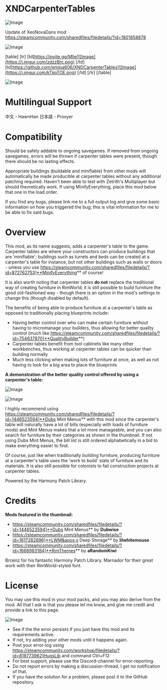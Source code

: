 # XNDCarpenterTables

![Image](https://i.imgur.com/WAEzk68.png)

Update of XeoNovaDans mod
https://steamcommunity.com/sharedfiles/filedetails/?id=1801858878

![Image](https://i.imgur.com/7Gzt3Rg.png)


[table]
    [tr]
        [td]https://invite.gg/Mlie]![Image](https://i.imgur.com/zdzzBrc.png)
[/td]
        [td]https://github.com/emipa606/XNDCarpenterTables]![Image](https://i.imgur.com/kTkpTOE.png)
[/td]
    [/tr]
[/table]
	
![Image](https://i.imgur.com/NOW7jU1.png)


# **Multilingual Support**

中文 - HawnHan
日本語 - Proxyer

# **Compatibility**

Should be safely addable to ongoing savegames. If removed from ongoing savegames, errors will be thrown if carpenter tables were present, though there should be no lasting effects.

Appropriate buildings (buildable and minifiable) from other mods will automatically be made producible at carpenter tables without any additional patching required. Haven&apos;t been able to test with Zetrith&apos;s Multiplayer but should theoretically work. If using MinifyEverything, place this mod below that one in the load order.

If you find any bugs, please link me to a full output log and give some basic information on how you triggered the bug; this is vital information for me to be able to fix said bugs.

# **Overview**

This mod, as its name suggests, adds a carpenter&apos;s table to the game. Carpenter tables are where your constructors can produce buildings that are &apos;minifiable&apos;; buildings such as turrets and beds can be created at a carpenter&apos;s table for instance, but not other buildings such as walls or doors - unless you use https://steamcommunity.com/sharedfiles/filedetails/?id=872762753]**MinifyEverything** of course!

It is also worth noting that carpenter tables **do not** replace the traditional way of creating furniture in RimWorld; it is still possible to build furniture the good old-fashioned way - though there is an option in the mod&apos;s settings to change this (though disabled by default).

The benefits of being able to produce furniture at a carpenter&apos;s table as opposed to traditionally placing blueprints include:


- Having better control over who can make certain furniture without having to micromanage your builders, thus allowing for better quality control (much like https://steamcommunity.com/sharedfiles/filedetails/?id=754637870]**QualityBuilder**)
- Carpenter tables benefit from tool cabinets like many other workbenches, thus working at carpenter tables can be quicker than building normally
- Much less clicking when making lots of furniture at once, as well as not having to look for a big area to place the blueprints



**A demonstration of the better quality control offered by using a carpenter&apos;s table:**

![Image](https://i.imgur.com/ebDiqAg.png)


![Image](https://i.imgur.com/AhrUZHS.gif)


I highly recommend using https://steamcommunity.com/sharedfiles/filedetails/?id=1446523594]**Dubs Mint Menus** with this mod since the carpenter&apos;s table will naturally have a lot of bills (especially with loads of furniture mods) and Mint Menus makes that a lot more manageable, and you can also search for furniture by their categories as shown in the thumbnail. If not using Dubs Mint Menus, the bill list is still ordered alphabetically in a bid to make everything easier to find.

Of course, just like when traditionally building furniture, producing furniture at a carpenter&apos;s table uses the &apos;work to build&apos; stats of furniture and its materials. It is also still possible for colonists to fail construction projects at carpenter tables.

Powered by the Harmony Patch Library.

# **Credits**

**Mods featured in the thumbnail:**


- https://steamcommunity.com/sharedfiles/filedetails/?id=1446523594]**Dubs Mint Menus** by **Dubwise**
- https://steamcommunity.com/sharedfiles/filedetails/?id=1617282896]**LWM&apos;s Deep Storage** by **lilwhitemouse**
- https://steamcommunity.com/sharedfiles/filedetails/?id=1668983184]**RimThemes** by **aRandomKiwi**



Brrainz for his fantastic Harmony Patch Library.
Marnador for their great work with their RimWorld-styled font.

# **License**

You may use this mod in your mod packs, and you may also derive from the mod. All that I ask is that you please let me know, and give me credit and provide a link to this page.

![Image](https://i.imgur.com/Rs6T6cr.png)



-  See if the the error persists if you just have this mod and its requirements active.
-  If not, try adding your other mods until it happens again.
-  Post your error-log using https://steamcommunity.com/workshop/filedetails/?id=818773962]HugsLib and command Ctrl+F12
-  For best support, please use the Discord-channel for error-reporting.
-  Do not report errors by making a discussion-thread, I get no notification of that.
-  If you have the solution for a problem, please post it to the GitHub repository.



